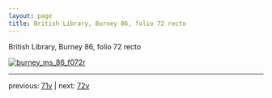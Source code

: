 ```yaml
---
layout: page
title: British Library, Burney 86, folio 72 recto
---
```


British Library, Burney 86, folio 72 recto

[![burney_ms_86_f072r](http://www.homermultitext.org/iipsrv?IIIF=/project/homer/pyramidal/deepzoom/bl/burney86imgs/v1/burney_ms_86_f072r.tif/full/800,/0/default.jpg)](http://www.homermultitext.org/ict2/?urn=urn:cite2:bl:burney86imgs.v1:burney_ms_86_f072r) 

---

previous:  [71v](../71v/) | next: [72v](../72v/)